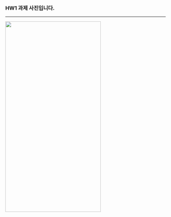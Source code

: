 ### HW1 과제 사진입니다.
---

<img src="https://github.com/user-attachments/assets/b0ac1e9d-2301-43ed-afc2-8a7128ef4cbe" width=300 height=600 >

